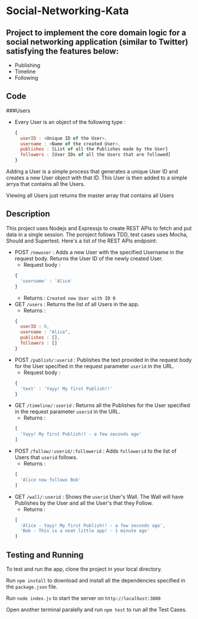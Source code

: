 # Social-Networking-Kata

## Project to implement the core domain logic for a social networking application (similar to Twitter) satisfying the features below:
- Publishing
- Timeline
- Following

## Code

###Users
  - Every User is an object of the following type : 
    ```javascript
    {
      userID : <Unique ID of the User>,
      username : <Name of the created User>,
      publishes : [List of all the Publishes made by the User]
      followers : [User IDs of all the Users that are followed]
    }
    ```
  Adding a User is a simple process that generates a unique User ID and creates a new User object with that ID. This User is then added to a simple arrya that contains all the Users.
  
  Viewing all Users just returns the master array that contains all Users

## Description
This project uses Nodejs and Expressjs to create REST APIs to fetch and put data in a single session. The poroject follows TDD, test cases uses Mocha, Should and Supertest. Here's a list of the REST APIs endpoint:

- POST `/newuser` : Adds a new User with the specified Username in the request body. Returns the User ID of the newly created User.
  - Request body : 
  ```javascript
  {
    'username' : 'Alice'
  }
  ```
  - Returns : `Created new User with ID 0`
- GET `/users` : Returns the list of all Users in the app.
  - Returns : 
  ```javascript
  { 
    userID : 0,
    username : "Alice",
    publishes : [],
    followers : []
  }
  ```
- POST `/publish/:userid` : Publishes the text provided in the request body for the User specified in the request parameter `userid` in the URL.
  - Request body : 
  ```javascript
  {
    'text' : 'Yayy! My first Publish!!'
  }
  ```
- GET `/timeline/:userid` : Returns all the Publishes for the User specified in the request parameter `userid` in the URL.
  - Returns : 
  ```javascript
  [
    'Yayy! My first Publish!! - a few seconds ago'
  ]
  ```
- POST `/follow/:userid/:followerid` : Adds `followerid` to the list of Users that `userid` follows.
  - Returns : 
  ```javascript
  [
    'Alice now follows Bob'
  ]
   ```
- GET `/wall/:userid` : Shows the `userid` User's Wall. The Wall will have Publishes by the User and all the User's that they Follow.
  - Returns : 
  ```javascript
  [
    'Alice - Yayy! My first Publish!! - a few seconds ago',
    'Bob - This is a neat little app! - 1 minute ago'
  ]
  ```

## Testing and Running
To test and run the app, clone the project in your local directory.

Run `npm install` to download and install all the dependencies specified in the `package.json` file.

Run `node index.js` to start the server on `http://localhost:3000`

Open another terminal paralelly and run `npm test` to run all the Test Cases.
